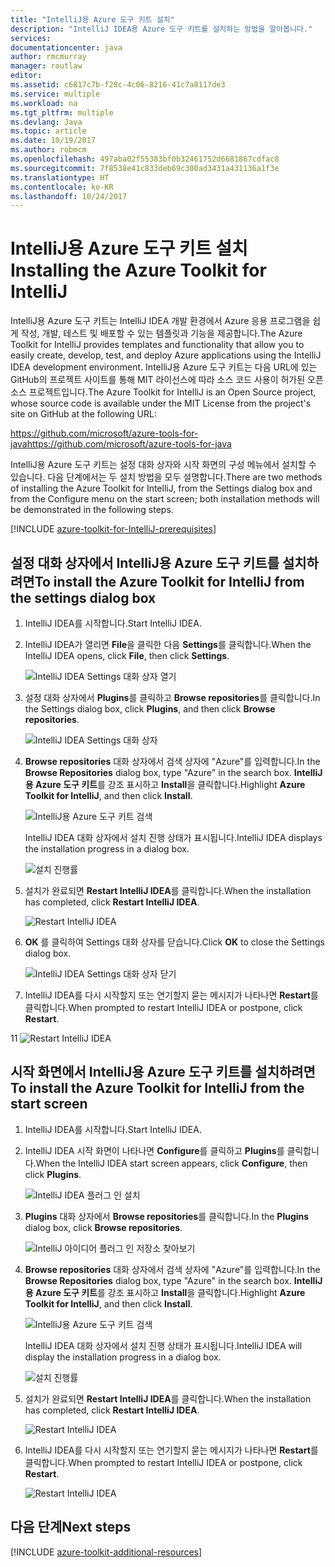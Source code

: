 ```yaml
---
title: "IntelliJ용 Azure 도구 키트 설치"
description: "IntelliJ IDEA용 Azure 도구 키트를 설치하는 방법을 알아봅니다."
services: 
documentationcenter: java
author: rmcmurray
manager: routlaw
editor: 
ms.assetid: c6817c7b-f28c-4c06-8216-41c7a8117de3
ms.service: multiple
ms.workload: na
ms.tgt_pltfrm: multiple
ms.devlang: Java
ms.topic: article
ms.date: 10/19/2017
ms.author: robmcm
ms.openlocfilehash: 497aba02f55383bf0b32461752d6681867cdfac8
ms.sourcegitcommit: 7f8538e41c833deb69c300ad3431a431136a1f3e
ms.translationtype: HT
ms.contentlocale: ko-KR
ms.lasthandoff: 10/24/2017
---
```

# <a name="installing-the-azure-toolkit-for-intellij"></a><span data-ttu-id="08d86-103">IntelliJ용 Azure 도구 키트 설치</span><span class="sxs-lookup"><span data-stu-id="08d86-103">Installing the Azure Toolkit for IntelliJ</span></span>
<span data-ttu-id="08d86-104">IntelliJ용 Azure 도구 키트는 IntelliJ IDEA 개발 환경에서 Azure 응용 프로그램을 쉽게 작성, 개발, 테스트 및 배포할 수 있는 템플릿과 기능을 제공합니다.</span><span class="sxs-lookup"><span data-stu-id="08d86-104">The Azure Toolkit for IntelliJ provides templates and functionality that allow you to easily create, develop, test, and deploy Azure applications using the IntelliJ IDEA development environment.</span></span> <span data-ttu-id="08d86-105">IntelliJ용 Azure 도구 키트는 다음 URL에 있는 GitHub의 프로젝트 사이트를 통해 MIT 라이선스에 따라 소스 코드 사용이 허가된 오픈 소스 프로젝트입니다.</span><span class="sxs-lookup"><span data-stu-id="08d86-105">The Azure Toolkit for IntelliJ is an Open Source project, whose source code is available under the MIT License from the project's site on GitHub at the following URL:</span></span>

<span data-ttu-id="08d86-106"><https://github.com/microsoft/azure-tools-for-java></span><span class="sxs-lookup"><span data-stu-id="08d86-106"><https://github.com/microsoft/azure-tools-for-java></span></span>

<span data-ttu-id="08d86-107">IntelliJ용 Azure 도구 키트는 설정 대화 상자와 시작 화면의 구성 메뉴에서 설치할 수 있습니다. 다음 단계에서는 두 설치 방법을 모두 설명합니다.</span><span class="sxs-lookup"><span data-stu-id="08d86-107">There are two methods of installing the Azure Toolkit for IntelliJ, from the Settings dialog box and from the Configure menu on the start screen; both installation methods will be demonstrated in the following steps.</span></span>

[!INCLUDE [azure-toolkit-for-IntelliJ-prerequisites](../includes/azure-toolkit-for-intellij-prerequisites.md)]

## <a name="to-install-the-azure-toolkit-for-intellij-from-the-settings-dialog-box"></a><span data-ttu-id="08d86-108">설정 대화 상자에서 IntelliJ용 Azure 도구 키트를 설치하려면</span><span class="sxs-lookup"><span data-stu-id="08d86-108">To install the Azure Toolkit for IntelliJ from the settings dialog box</span></span>

1. <span data-ttu-id="08d86-109">IntelliJ IDEA를 시작합니다.</span><span class="sxs-lookup"><span data-stu-id="08d86-109">Start IntelliJ IDEA.</span></span>

1. <span data-ttu-id="08d86-110">IntelliJ IDEA가 열리면 **File**을 클릭한 다음 **Settings**를 클릭합니다.</span><span class="sxs-lookup"><span data-stu-id="08d86-110">When the IntelliJ IDEA opens, click **File**, then click **Settings**.</span></span>
   
   ![IntelliJ IDEA Settings 대화 상자 열기][01a]

1. <span data-ttu-id="08d86-112">설정 대화 상자에서 **Plugins**를 클릭하고 **Browse repositories**를 클릭합니다.</span><span class="sxs-lookup"><span data-stu-id="08d86-112">In the Settings dialog box, click **Plugins**, and then click **Browse repositories**.</span></span>
   
   ![IntelliJ IDEA Settings 대화 상자][02a]

1. <span data-ttu-id="08d86-114">**Browse repositories** 대화 상자에서 검색 상자에 "Azure"를 입력합니다.</span><span class="sxs-lookup"><span data-stu-id="08d86-114">In the **Browse Repositories** dialog box, type "Azure" in the search box.</span></span> <span data-ttu-id="08d86-115">**IntelliJ용 Azure 도구 키트**를 강조 표시하고 **Install**을 클릭합니다.</span><span class="sxs-lookup"><span data-stu-id="08d86-115">Highlight **Azure Toolkit for IntelliJ**, and then click **Install**.</span></span>
   
   ![IntelliJ용 Azure 도구 키트 검색][03]
   
   <span data-ttu-id="08d86-117">IntelliJ IDEA 대화 상자에서 설치 진행 상태가 표시됩니다.</span><span class="sxs-lookup"><span data-stu-id="08d86-117">IntelliJ IDEA displays the installation progress in a dialog box.</span></span>
   
   ![설치 진행률][04]

1. <span data-ttu-id="08d86-119">설치가 완료되면 **Restart IntelliJ IDEA**를 클릭합니다.</span><span class="sxs-lookup"><span data-stu-id="08d86-119">When the installation has completed, click **Restart IntelliJ IDEA**.</span></span>
   
   ![Restart IntelliJ IDEA][05]

1. <span data-ttu-id="08d86-121">**OK** 를 클릭하여 Settings 대화 상자를 닫습니다.</span><span class="sxs-lookup"><span data-stu-id="08d86-121">Click **OK** to close the Settings dialog box.</span></span>
   
   ![IntelliJ IDEA Settings 대화 상자 닫기][06]

1. <span data-ttu-id="08d86-123">IntelliJ IDEA를 다시 시작할지 또는 연기할지 묻는 메시지가 나타나면 **Restart**를 클릭합니다.</span><span class="sxs-lookup"><span data-stu-id="08d86-123">When prompted to restart IntelliJ IDEA or postpone, click **Restart**.</span></span>
   
<span data-ttu-id="08d86-124">1</span><span class="sxs-lookup"><span data-stu-id="08d86-124">1</span></span>   ![Restart IntelliJ IDEA][07]

## <a name="to-install-the-azure-toolkit-for-intellij-from-the-start-screen"></a><span data-ttu-id="08d86-126">시작 화면에서 IntelliJ용 Azure 도구 키트를 설치하려면</span><span class="sxs-lookup"><span data-stu-id="08d86-126">To install the Azure Toolkit for IntelliJ from the start screen</span></span>

1. <span data-ttu-id="08d86-127">IntelliJ IDEA를 시작합니다.</span><span class="sxs-lookup"><span data-stu-id="08d86-127">Start IntelliJ IDEA.</span></span>

1. <span data-ttu-id="08d86-128">IntelliJ IDEA 시작 화면이 나타나면 **Configure**를 클릭하고 **Plugins**를 클릭합니다.</span><span class="sxs-lookup"><span data-stu-id="08d86-128">When the IntelliJ IDEA start screen appears, click **Configure**, then click **Plugins**.</span></span>
   
   ![IntelliJ IDEA 플러그 인 설치][01b]

1. <span data-ttu-id="08d86-130">**Plugins** 대화 상자에서 **Browse repositories**를 클릭합니다.</span><span class="sxs-lookup"><span data-stu-id="08d86-130">In the **Plugins** dialog box, click **Browse repositories**.</span></span>
   
   ![IntelliJ 아이디어 플러그 인 저장소 찾아보기][02b]

1. <span data-ttu-id="08d86-132">**Browse repositories** 대화 상자에서 검색 상자에 "Azure"를 입력합니다.</span><span class="sxs-lookup"><span data-stu-id="08d86-132">In the **Browse Repositories** dialog box, type "Azure" in the search box.</span></span> <span data-ttu-id="08d86-133">**IntelliJ용 Azure 도구 키트**를 강조 표시하고 **Install**을 클릭합니다.</span><span class="sxs-lookup"><span data-stu-id="08d86-133">Highlight **Azure Toolkit for IntelliJ**, and then click **Install**.</span></span>
   
   ![IntelliJ용 Azure 도구 키트 검색][03]
   
   <span data-ttu-id="08d86-135">IntelliJ IDEA 대화 상자에서 설치 진행 상태가 표시됩니다.</span><span class="sxs-lookup"><span data-stu-id="08d86-135">IntelliJ IDEA will display the installation progress in a dialog box.</span></span>
   
   ![설치 진행률][04]

1. <span data-ttu-id="08d86-137">설치가 완료되면 **Restart IntelliJ IDEA**를 클릭합니다.</span><span class="sxs-lookup"><span data-stu-id="08d86-137">When the installation has completed, click **Restart IntelliJ IDEA**.</span></span>
   
   ![Restart IntelliJ IDEA][05]

1. <span data-ttu-id="08d86-139">IntelliJ IDEA를 다시 시작할지 또는 연기할지 묻는 메시지가 나타나면 **Restart**를 클릭합니다.</span><span class="sxs-lookup"><span data-stu-id="08d86-139">When prompted to restart IntelliJ IDEA or postpone, click **Restart**.</span></span>
   
   ![Restart IntelliJ IDEA][07]

## <a name="next-steps"></a><span data-ttu-id="08d86-141">다음 단계</span><span class="sxs-lookup"><span data-stu-id="08d86-141">Next steps</span></span>

[!INCLUDE [azure-toolkit-additional-resources](../includes/azure-toolkit-additional-resources.md)]

<!-- URL List -->

<!-- IMG List -->

[01a]: media/azure-toolkit-for-intellij-installation/01-intellij-file-settings.png
[01b]: media/azure-toolkit-for-intellij-installation/01-intellij-configure-dropdown.png
[02a]: media/azure-toolkit-for-intellij-installation/02-intellij-settings-dialog.png
[02b]: media/azure-toolkit-for-intellij-installation/02-intellij-plugins-dialog.png
[03]: media/azure-toolkit-for-intellij-installation/03-intellij-browse-repositories.png
[04]: media/azure-toolkit-for-intellij-installation/04-install-progress.png
[05]: media/azure-toolkit-for-intellij-installation/05-restart-intellij.png
[06]: media/azure-toolkit-for-intellij-installation/06-intellij-settings-dialog.png
[07]: media/azure-toolkit-for-intellij-installation/07-restart-intellij.png
